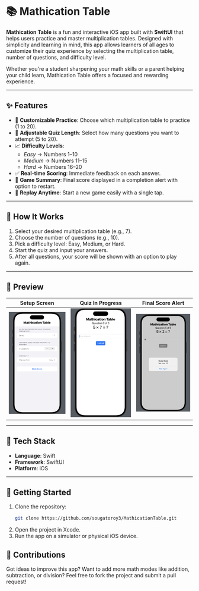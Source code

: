 # 📚 Mathication Table

**Mathication Table** is a fun and interactive iOS app built with **SwiftUI** that helps users practice and master multiplication tables. Designed with simplicity and learning in mind, this app allows learners of all ages to customize their quiz experience by selecting the multiplication table, number of questions, and difficulty level.

Whether you're a student sharpening your math skills or a parent helping your child learn, Mathication Table offers a focused and rewarding experience.

---

## ✨ Features

- 🎯 **Customizable Practice**: Choose which multiplication table to practice (1 to 20).
- 🔢 **Adjustable Quiz Length**: Select how many questions you want to attempt (5 to 20).
- 📈 **Difficulty Levels**:
  - *Easy* → Numbers 1–10
  - *Medium* → Numbers 11–15
  - *Hard* → Numbers 16–20
- ✅ **Real-time Scoring**: Immediate feedback on each answer.
- 🏁 **Game Summary**: Final score displayed in a completion alert with option to restart.
- 🔁 **Replay Anytime**: Start a new game easily with a single tap.

---

## 🧠 How It Works

1. Select your desired multiplication table (e.g., 7).
2. Choose the number of questions (e.g., 10).
3. Pick a difficulty level: Easy, Medium, or Hard.
4. Start the quiz and input your answers.
5. After all questions, your score will be shown with an option to play again.

---

## 📸 Preview

| Setup Screen | Quiz In Progress | Final Score Alert |
|:------------:|:----------------:|:-----------------:|
| ![Setup](/setup.png) | ![Quiz](/quiz.png) | ![Result](/result.png) |


---

## 🔧 Tech Stack

- **Language**: Swift
- **Framework**: SwiftUI
- **Platform**: iOS

---

## 🚀 Getting Started

1. Clone the repository:
   ```bash
   git clone https://github.com/sougatoroy3/MathicationTable.git
2. Open the project in Xcode.
3. Run the app on a simulator or physical iOS device.

## 🙌 Contributions
Got ideas to improve this app? Want to add more math modes like addition, subtraction, or division?
Feel free to fork the project and submit a pull request!
